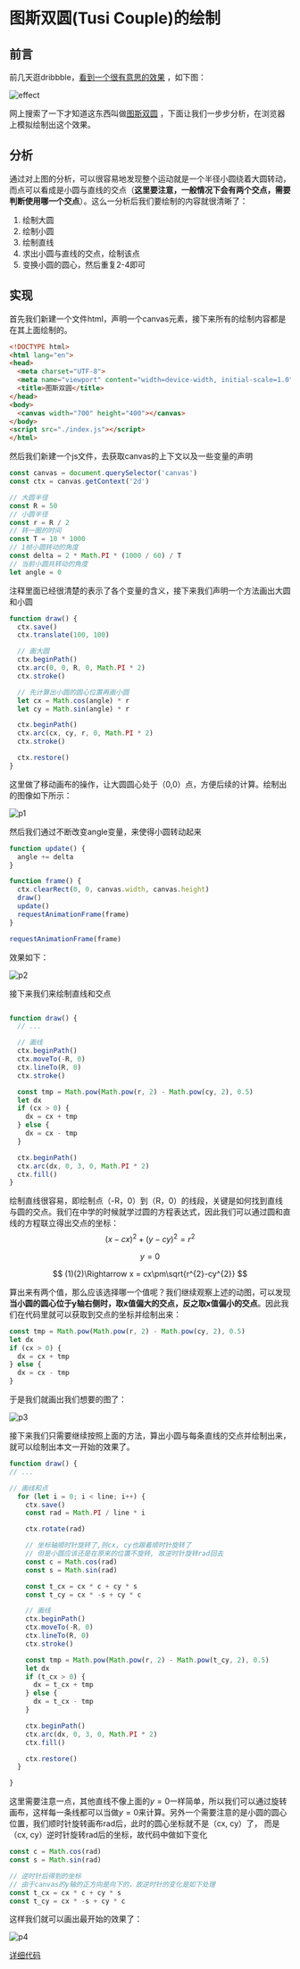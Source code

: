 # 图斯双圆(Tusi Couple)的绘制

## 前言

前几天逛dribbble，[看到一个很有意思的效果](https://dribbble.com/shots/13310012-Creative-Coding-Tusi-Couple) ，如下图：

![effect](./effect.gif)

网上搜索了一下才知道这东西叫做[图斯双圆](https://mathworld.wolfram.com/TusiCouple.html) ，下面让我们一步步分析，在浏览器上模拟绘制出这个效果。

## 分析

通过对上图的分析，可以很容易地发现整个运动就是一个半径小圆绕着大圆转动，而点可以看成是小圆与直线的交点（**这里要注意，一般情况下会有两个交点，需要判断使用哪一个交点**）。这么一分析后我们要绘制的内容就很清晰了：

1. 绘制大圆
2. 绘制小圆
3. 绘制直线
4. 求出小圆与直线的交点，绘制该点
5. 变换小圆的圆心，然后重复2-4即可

## 实现

首先我们新建一个文件html，声明一个canvas元素，接下来所有的绘制内容都是在其上面绘制的。

```html
<!DOCTYPE html>
<html lang="en">
<head>
  <meta charset="UTF-8">
  <meta name="viewport" content="width=device-width, initial-scale=1.0">
  <title>图斯双圆</title>
</head>
<body>
  <canvas width="700" height="400"></canvas>
</body>
<script src="./index.js"></script>
</html>
```

然后我们新建一个js文件，去获取canvas的上下文以及一些变量的声明

```js
const canvas = document.querySelector('canvas')
const ctx = canvas.getContext('2d')

// 大圆半径
const R = 50
// 小圆半径
const r = R / 2
// 转一圈的时间
const T = 10 * 1000
// 1帧小圆转动的角度
const delta = 2 * Math.PI * (1000 / 60) / T
// 当前小圆共转动的角度
let angle = 0
```

注释里面已经很清楚的表示了各个变量的含义，接下来我们声明一个方法画出大圆和小圆

```js
function draw() {
  ctx.save()
  ctx.translate(100, 100)

  // 画大圆
  ctx.beginPath()
  ctx.arc(0, 0, R, 0, Math.PI * 2)
  ctx.stroke()

  // 先计算出小圆的圆心位置再画小圆
  let cx = Math.cos(angle) * r
  let cy = Math.sin(angle) * r

  ctx.beginPath()
  ctx.arc(cx, cy, r, 0, Math.PI * 2)
  ctx.stroke()

  ctx.restore()
}
```

这里做了移动画布的操作，让大圆圆心处于（0,0）点，方便后续的计算。绘制出的图像如下所示：

![p1](./p1.png)

然后我们通过不断改变angle变量，来使得小圆转动起来

```js
function update() {
  angle += delta
}

function frame() {
  ctx.clearRect(0, 0, canvas.width, canvas.height)
  draw()
  update()
  requestAnimationFrame(frame)
}

requestAnimationFrame(frame)
```

效果如下：

![p2](./p2.gif)

接下来我们来绘制直线和交点

```js

function draw() {
  // ...

  // 画线
  ctx.beginPath()
  ctx.moveTo(-R, 0)
  ctx.lineTo(R, 0)
  ctx.stroke()

  const tmp = Math.pow(Math.pow(r, 2) - Math.pow(cy, 2), 0.5)
  let dx
  if (cx > 0) {
    dx = cx + tmp
  } else {
    dx = cx - tmp
  }

  ctx.beginPath()
  ctx.arc(dx, 0, 3, 0, Math.PI * 2)
  ctx.fill()
}
```

绘制直线很容易，即绘制点（-R，0）到（R，0）的线段，关键是如何找到直线与圆的交点。我们在中学的时候就学过圆的方程表达式，因此我们可以通过圆和直线的方程联立得出交点的坐标：
$$
(x-cx)^{2}+(y-cy)^{2}=r^{2}\tag{1}
$$

$$
y=0\tag{2}
$$

$$
(1)(2)\Rightarrow x = cx\pm\sqrt{r^{2}-cy^{2}}
$$

算出来有两个值，那么应该选择哪一个值呢？我们继续观察上述的动图，可以发现**当小圆的圆心位于y轴右侧时，取x值偏大的交点，反之取x值偏小的交点**。因此我们在代码里就可以获取到交点的坐标并绘制出来：

```js
const tmp = Math.pow(Math.pow(r, 2) - Math.pow(cy, 2), 0.5)
let dx
if (cx > 0) {
  dx = cx + tmp
} else {
  dx = cx - tmp
}
```

于是我们就画出我们想要的图了：

![p3](./p3.gif)

接下来我们只需要继续按照上面的方法，算出小圆与每条直线的交点并绘制出来，就可以绘制出本文一开始的效果了。

```js
function draw() {
// ...

// 画线和点
  for (let i = 0; i < line; i++) {
    ctx.save()
    const rad = Math.PI / line * i

    ctx.rotate(rad)

    // 坐标轴顺时针旋转了,则cx, cy也跟着顺时针旋转了
    // 但是小圆应该还是在原来的位置不旋转, 故逆时针旋转rad回去
    const c = Math.cos(rad)
    const s = Math.sin(rad)

    const t_cx = cx * c + cy * s
    const t_cy = cx * -s + cy * c

    // 画线
    ctx.beginPath()
    ctx.moveTo(-R, 0)
    ctx.lineTo(R, 0)
    ctx.stroke()

    const tmp = Math.pow(Math.pow(r, 2) - Math.pow(t_cy, 2), 0.5)
    let dx
    if (t_cx > 0) {
      dx = t_cx + tmp
    } else {
      dx = t_cx - tmp
    }

    ctx.beginPath()
    ctx.arc(dx, 0, 3, 0, Math.PI * 2)
    ctx.fill()

    ctx.restore()
  }

}
```

这里需要注意一点，其他直线不像上面的$y=0$一样简单，所以我们可以通过旋转画布，这样每一条线都可以当做$y=0$来计算。另外一个需要注意的是小圆的圆心位置，我们顺时针旋转画布rad后，此时的圆心坐标就不是（cx, cy）了， 而是（cx, cy）逆时针旋转rad后的坐标，故代码中做如下变化

```js
const c = Math.cos(rad)
const s = Math.sin(rad)

// 逆时针后得到的坐标
// 由于canvas的y轴的正方向是向下的，故逆时针的变化是如下处理
const t_cx = cx * c + cy * s
const t_cy = cx * -s + cy * c
```

这样我们就可以画出最开始的效果了：

![p4](./p4.gif)

[详细代码](https://github.com/action-hong/kkopite-effect/tree/master/Creative-Coding-Tusi-Couple)

